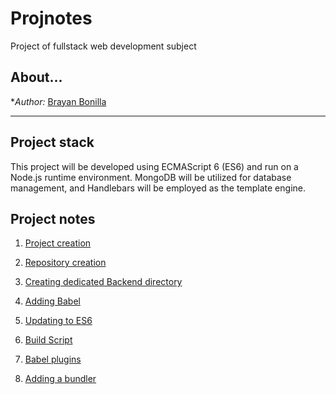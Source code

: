 # Projnotes
Project of fullstack web development subject

## About...
**Author:* [Brayan Bonilla](https://google.com)

---

## Project stack
This project will be developed using ECMAScript 6 (ES6) and run on a Node.js runtime environment. MongoDB will be utilized for database management, and Handlebars will be employed as the template engine.

## Project notes
1. [Project creation](https://github.com/BrayanBonillaCruz/Projnotes/blob/main/class-notes/Project-creation.md)

2. [Repository creation](https://github.com/BrayanBonillaCruz/Projnotes/blob/main/class-notes/Repository-creation.md)

3. [Creating dedicated Backend directory]()

4. [Adding Babel]()

5. [Updating to ES6](https://github.com/BrayanBonillaCruz/Projnotes/blob/main/class-notes/Update-to-ES6.md)

6. [Build Script]()

7. [Babel plugins]()

8. [Adding a bundler]()
